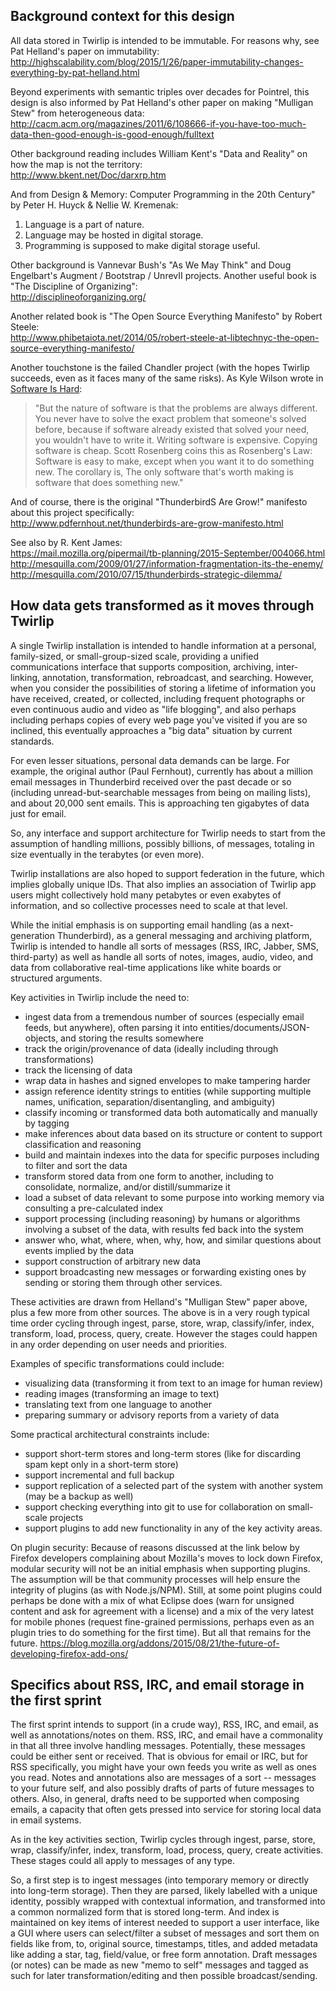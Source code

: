 ## Background context for this design

All data stored in Twirlip is intended to be immutable.
For reasons why, see Pat Helland's paper on immutability:  
http://highscalability.com/blog/2015/1/26/paper-immutability-changes-everything-by-pat-helland.html

Beyond experiments with semantic triples over decades for Pointrel, this design is also informed by Pat Helland's other paper on making "Mulligan Stew" from heterogeneous data:  
http://cacm.acm.org/magazines/2011/6/108666-if-you-have-too-much-data-then-good-enough-is-good-enough/fulltext

Other background reading includes William Kent's "Data and Reality" on how the map is not the territory:  
http://www.bkent.net/Doc/darxrp.htm

And from Design & Memory: Computer Programming in the 20th Century" by Peter H. Huyck & Nellie W. Kremenak:

1. Language is a part of nature.
2. Language may be hosted in digital storage.
3. Programming is supposed to make digital storage useful.

Other background is Vannevar Bush's "As We May Think" and Doug Engelbart's Augment / Bootstrap / UnrevII projects. 
Another useful book is "The Discipline of Organizing":  
http://disciplineoforganizing.org/

Another related book is "The Open Source Everything Manifesto" by Robert Steele:  
http://www.phibetaiota.net/2014/05/robert-steele-at-libtechnyc-the-open-source-everything-manifesto/

Another touchstone is the failed Chandler project
(with the hopes Twirlip succeeds, even as it faces many of the same risks).
As Kyle Wilson wrote in [Software Is Hard](http://gamearchitect.net/Articles/SoftwareIsHard.html):
> "But the nature of software is that the problems are always different.
> You never have to solve the exact problem that someone's solved before,
> because if software already existed that solved your need, you wouldn't have to write it.
> Writing software is expensive. Copying software is cheap.
> Scott Rosenberg coins this as Rosenberg's Law:
> Software is easy to make, except when you want it to do something new.
> The corollary is, The only software that's worth making is software that does something new."

And of course, there is the original "ThunderbirdS Are Grow!" manifesto about this project specifically:    
http://www.pdfernhout.net/thunderbirds-are-grow-manifesto.html

See also by R. Kent James:  
https://mail.mozilla.org/pipermail/tb-planning/2015-September/004066.html  
http://mesquilla.com/2009/01/27/information-fragmentation-its-the-enemy/  
http://mesquilla.com/2010/07/15/thunderbirds-strategic-dilemma/  

## How data gets transformed as it moves through Twirlip

A single Twirlip installation is intended to handle information at a personal,
family-sized, or small-group-sized scale, providing a unified communications interface
that supports composition, archiving, inter-linking, annotation, transformation, rebroadcast, and searching.
However, when you consider the possibilities
of storing a lifetime of information you have received, created, or collected,
including frequent photographs or even continuous audio and video as "life blogging",
and also perhaps including perhaps copies of every web page you've visited if you are so inclined,
this eventually approaches a "big data" situation by current standards.

For even lesser situations, personal data demands can be large.
For example, the original author (Paul Fernhout), currently has about a million email messages
in Thunderbird received over the past decade or so
(including unread-but-searchable messages from being on mailing lists),
and about 20,000 sent emails. This is approaching ten gigabytes of data just for email.

So, any interface and support architecture for Twirlip needs to start from
the assumption of handling millions, possibly billions, of messages,
totaling in size eventually in the terabytes (or even more).

Twirlip installations are also hoped to support federation in the future,
which implies globally unique IDs. That also implies an association of Twirlip app users
might collectively hold many petabytes or even exabytes of information,
and so collective processes need to scale at that level.

While the initial emphasis is on supporting email handling (as a next-generation Thunderbird),
as a general messaging and archiving platform,
Twirlip is intended to handle all sorts of messages (RSS, IRC, Jabber, SMS, third-party)
as well as handle all sorts of notes, images, audio, video, and data from collaborative real-time applications like white boards or structured arguments.

Key activities in Twirlip include the need to:

* ingest data from a tremendous number of sources (especially email feeds, but anywhere), often parsing it into entities/documents/JSON-objects, and storing the results somewhere
* track the origin/provenance of data (ideally including through transformations)
* track the licensing of data
* wrap data in hashes and signed envelopes to make tampering harder
* assign reference identity strings to entities (while supporting multiple names, unification, separation/disentangling, and ambiguity)
* classify incoming or transformed data both automatically and manually by tagging
* make inferences about data based on its structure or content to support classification and reasoning
* build and maintain indexes into the data for specific purposes including to filter and sort the data
* transform stored data from one form to another, including to consolidate, normalize, and/or distill/summarize it
* load a subset of data relevant to some purpose into working memory via consulting a pre-calculated index
* support processing (including reasoning) by humans or algorithms involving a subset of the data, with results fed back into the system
* answer who, what, where, when, why, how, and similar questions about events implied by the data
* support construction of arbitrary new data
* support broadcasting new messages or forwarding existing ones by sending or storing them through other services.

These activities are drawn from Helland's "Mulligan Stew" paper above,
plus a few more from other sources. The above is in a very rough typical time order
cycling through ingest, parse, store, wrap, classify/infer, index, transform, load,
process, query, create.
However the stages could happen in any order depending on user needs and priorities.

Examples of specific transformations could include:

* visualizing data (transforming it from text to an image for human review)
* reading images (transforming an image to text)
* translating text from one language to another
* preparing summary or advisory reports from a variety of data

Some practical architectural constraints include:
* support short-term stores and long-term stores (like for discarding spam kept only in a short-term store) 
* support incremental and full backup
* support replication of a selected part of the system with another system (may be a backup as well)
* support checking everything into git to use for collaboration on small-scale projects
* support plugins to add new functionality in any of the key activity areas.

On plugin security: Because of reasons discussed at the link below by Firefox developers complaining about Mozilla's moves
to lock down Firefox, modular security will not be an initial emphasis when supporting
plugins. The assumption will be that community processes will help ensure the integrity of plugins (as with Node.js/NPM).
Still, at some point plugins could perhaps
be done with a mix of what Eclipse does (warn for unsigned content and ask for agreement with a license)
and a mix of the very latest for mobile phones (request fine-grained permissions,
perhaps even as an plugin tries to do something for the first time).
But all that remains for the future.
https://blog.mozilla.org/addons/2015/08/21/the-future-of-developing-firefox-add-ons/

## Specifics about RSS, IRC, and email storage in the first sprint

The first sprint intends to support (in a crude way), RSS, IRC, and email, as well as annotations/notes on them.
RSS, IRC, and email have a commonality in that all three involve handling messages.
Potentially, these messages could be either sent or received.
That is obvious for email or IRC, but for RSS specifically, you might have your own feeds you write as well as ones you read.
Notes and annotations also are messages of a sort -- messages to your future self, and also possibly drafts of parts of future messages to others.
Also, in general, drafts need to be supported when composing emails,
a capacity that often gets pressed into service for storing local data in email systems.

As in the key activities section, Twirlip cycles through ingest, parse, store, wrap, classify/infer, index, transform, load,
process, query, create activities. These stages could all apply to messages of any type.

So, a first step is to ingest messages (into temporary memory or directly into long-term storage).
Then they are parsed, likely labelled with a unique identity, possibly wrapped with contextual information, and transformed into a common normalized form that is stored long-term.
And index is maintained on key items of interest needed to support a user interface,
like a GUI where users can select/filter a subset of messages and sort them on fields like
from, to, original source, timestamps, titles, and added metadata like adding a star, tag, field/value, or free form annotation.
Draft messages (or notes) can be made as new "memo to self" messages and tagged as such for later transformation/editing and then possible broadcast/sending.

